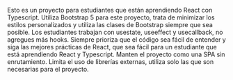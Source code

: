 Esto es un proyecto para estudiantes que están aprendiendo React con Typescript.
Utiliza Bootstrap 5 para este proyecto, trata de minimizar los estilos personalizados y utiliza las clases de Bootstrap siempre que sea posible.
Los estudiantes trabajan con usestate, useeffect y usecallback, no agregues más hooks.
Siempre prioriza que el código sea fácil de entender y siga las mejores prácticas de React, que sea fácil para un estudiante que está aprendiendo React y Typescript.
Manten el proyecto como una SPA sin enrutamiento.
Limita el uso de librerías externas, utiliza solo las que son necesarias para el proyecto.
